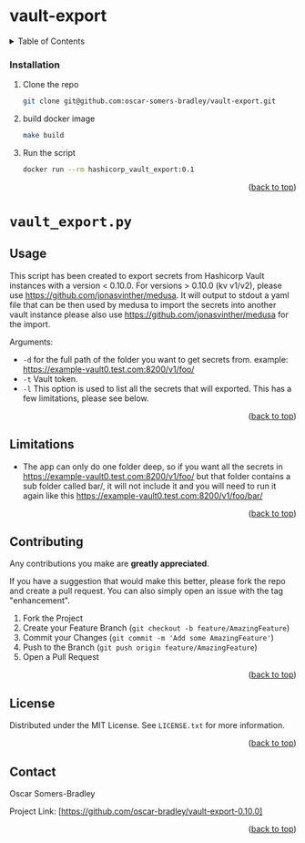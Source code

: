 # vault-export
<div id="top"></div>

<!-- TABLE OF CONTENTS -->
<details>
  <summary>Table of Contents</summary>
  <ol>
    <li><a href="#installation">Installation</a></li>
    <li><a href="#usage">Usage</a></li>
    <li><a href="#usage">Limitations</a></li>
    <li><a href="#contributing">Contributing</a></li>
    <li><a href="#contact">Contact</a></li>
  </ol>
</details>

### Installation


1. Clone the repo
   ```sh
   git clone git@github.com:oscar-somers-bradley/vault-export.git
   ```
2. build docker image
   ```sh
   make build
   ```
3. Run the script
   ```sh
   docker run --rm hashicorp_vault_export:0.1
   ```

<p align="right">(<a href="#top">back to top</a>)</p>

# `vault_export.py`
<!-- USAGE EXAMPLES -->
## Usage

This script has been created to export secrets from Hashicorp Vault instances with a version < 0.10.0. For versions > 0.10.0 (kv v1/v2), please use https://github.com/jonasvinther/medusa.
It will output to stdout a yaml file that can be then used by medusa to import the secrets into another vault instance please also use https://github.com/jonasvinther/medusa for the import.

Arguments:
 -  `-d` for the full path of the folder you want to get secrets from. example: https://example-vault0.test.com:8200/v1/foo/
 -  `-t` Vault token.
 -  `-l` This option is used to list all the secrets that will exported. This has a few limitations, please see below.

<p align="right">(<a href="#top">back to top</a>)</p>

<!-- Limitations -->
## Limitations

- The app can only do one folder deep, so if you want all the secrets in https://example-vault0.test.com:8200/v1/foo/ but that folder contains a sub folder called bar/, it will not include it and you will need to run it again like this https://example-vault0.test.com:8200/v1/foo/bar/

<p align="right">(<a href="#top">back to top</a>)</p>

<!-- CONTRIBUTING -->
## Contributing

 Any contributions you make are **greatly appreciated**.

If you have a suggestion that would make this better, please fork the repo and create a pull request. You can also simply open an issue with the tag "enhancement".

1. Fork the Project
2. Create your Feature Branch (`git checkout -b feature/AmazingFeature`)
3. Commit your Changes (`git commit -m 'Add some AmazingFeature'`)
4. Push to the Branch (`git push origin feature/AmazingFeature`)
5. Open a Pull Request

<p align="right">(<a href="#top">back to top</a>)</p>



<!-- LICENSE -->
## License

Distributed under the MIT License. See `LICENSE.txt` for more information.

<p align="right">(<a href="#top">back to top</a>)</p>



<!-- CONTACT -->
## Contact

Oscar Somers-Bradley

Project Link: [https://github.com/oscar-bradley/vault-export-0.10.0]

<p align="right">(<a href="#top">back to top</a>)</p>
